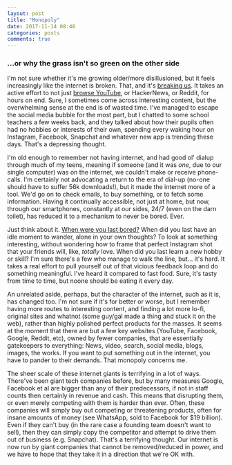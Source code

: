```yaml
---
layout: post
title: "Monopoly"
date: 2017-11-14 08:48
categories: posts
comments: true
---
```


### ...or why the grass isn't so green on the other side
  
I'm not sure whether it's me growing older/more disillusioned, but it feels increasingly like the internet is broken. That, and it's [breaking us](https://www.theatlantic.com/magazine/archive/2017/09/has-the-smartphone-destroyed-a-generation/534198/). It takes an active effort to not just [browse YouTube](https://medium.com/@jamesbridle/something-is-wrong-on-the-internet-c39c471271d2), or HackerNews, or Reddit, for hours on end. Sure, I sometimes come across interesting content, but the overwhelming sense at the end is of wasted time. I've managed to escape the social media bubble for the most part, but I chatted to some school teachers a few weeks back, and they talked about how their pupils often had no hobbies or interests of their own, spending every waking hour on Instagram, Facebook, Snapchat and whatever new app is trending these days. That's a depressing thought. 

I'm old enough to remember not having internet, and had good ol' dialup through much of my teens, meaning if someone (and it was *one*, due to our single computer) was on the internet, we couldn't make or receive phone-calls. I'm certainly not advocating a return to the era of dial-up (no-one should have to suffer 56k downloads!), but it made the internet more of a tool. We'd go on to check emails, to buy something, or to fetch some information. Having it continually accessible, not just at home, but now, through our smartphones, constantly at our sides, 24/7 (even on the darn toilet), has reduced it to a mechanism to never be bored. Ever.

Just think about it. [When were you last bored?](https://medium.com/message/against-productivity-b19f56b67da6) When did you last have an idle moment to wander, alone in your own thoughts? To look at something interesting, without wondering how to frame that perfect Instagram shot that your friends will, like, *totally* love. When did you last learn a new hobby or skill? I'm sure there's a few who manage to walk the line, but... it's hard. It takes a real effort to pull yourself out of that vicious feedback loop and do something meaningful. I've heard it compared to fast food. Sure, it's tasty from time to time, but noone should be eating it every day.

An unrelated aside, perhaps, but the character of the internet, such as it is, has changed too. I'm not sure if it's for better or worse, but I remember having more routes to interesting content, and finding a lot more lo-fi, original sites and whatnot (some guy/gal made a thing and stuck it on the web), rather than highly polished perfect products for the masses. It seems at the moment that there are but a few key websites (YouTube, Facebook, Google, Reddit, etc), owned by fewer companies, that are essentially gatekeepers to everything: News, video, search, social media, blogs, images, the works. If you want to put something out in the internet, you have to pander to their demands. That monopoly concerns me.

The sheer scale of these internet giants is terrifying in a lot of ways. There've been giant tech companies before, but by many measures Google, Facebook et al are bigger than any of their predecessors, if not in staff counts then certainly in revenue and cash. This means that disrupting them, or even merely competing with them is harder than ever. Often, these companies will simply buy out competing or threatening products, often for insane amounts of money (see WhatsApp, sold to Facebook for $19 billion). Even if they can't buy (in the rare case a founding team doesn't want to sell), then they can simply copy the competitor and attempt to drive them out of business (e.g. Snapchat). That's a terrifying thought. Our internet is now run by giant companies that cannot be removed/reduced in power, and we have to hope that they take it in a direction that we're OK with.
